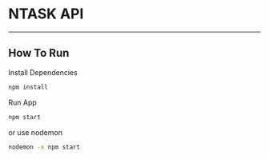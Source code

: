 # NTASK API

---

## How To Run

Install Dependencies

```bash
npm install
```

Run App
```bash
npm start
````

or use nodemon
```bash
nodemon -x npm start
```

